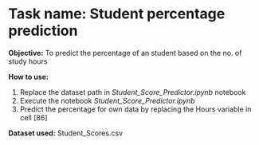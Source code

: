 # Task name: Student percentage prediction

**Objective:**
To predict the percentage of an student based on the no. of study hours
			
**How to use:**
1. Replace the dataset path in *Student_Score_Predictor.ipynb* notebook
2. Execute the notebook *Student_Score_Predictor.ipynb*
3. Predict the percentage for own data by replacing the Hours variable in cell [86] 

**Dataset used:** 
Student_Scores.csv
	

